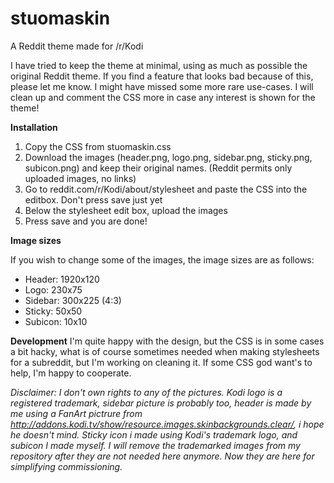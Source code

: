 # stuomaskin
A Reddit theme made for /r/Kodi

I have tried to keep the theme at minimal, using as much as possible the original Reddit theme. If you find a feature that looks bad because of this, please let me know. I might have missed some more rare use-cases. I will clean up and comment the CSS more in case any interest is shown for the theme!

<b>Installation</b>

1. Copy the CSS from stuomaskin.css
2. Download the images (header.png, logo.png, sidebar.png, sticky.png, subicon.png) and keep their original names. (Reddit permits only uploaded images, no links)
3. Go to reddit.com/r/Kodi/about/stylesheet and paste the CSS into the editbox. Don't press save just yet
4. Below the stylesheet edit box, upload the images
5. Press save and you are done!

<b>Image sizes</b>

If you wish to change some of the images, the image sizes are as follows:

- Header: 1920x120
- Logo: 230x75
- Sidebar: 300x225 (4:3)
- Sticky: 50x50
- Subicon: 10x10

<b>Development</b>
I'm quite happy with the design, but the CSS is in some cases a bit hacky, what is of course sometimes needed when making stylesheets for a subreddit, but I'm working on cleaning it. If some CSS god want's to help, I'm happy to cooperate.


<i>Disclaimer: I don't own rights to any of the pictures. Kodi logo is a registered trademark, sidebar picture is probably too, header is made by me using a FanArt pictrure from http://addons.kodi.tv/show/resource.images.skinbackgrounds.clear/, i hope he doesn't mind. Sticky icon i made using Kodi's trademark logo, and subicon I made myself. I will remove the trademarked images from my repository after they are not needed here anymore. Now they are here for simplifying commissioning.</i>
